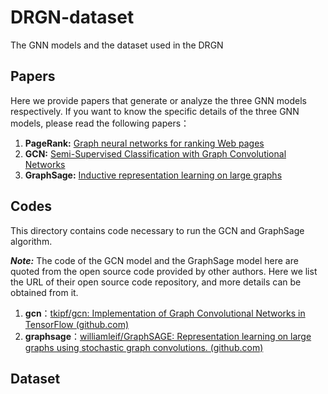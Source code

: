 # DRGN-dataset
The GNN models and the dataset used in the DRGN

## Papers

Here we provide papers that generate or analyze the three GNN models respectively. If you want to know the specific details of the three GNN models, please read the following papers：

1. **PageRank:**  [Graph neural networks for ranking Web pages](https://doi.org/10.1109/WI.2005.67)
2. **GCN:**  [Semi-Supervised Classification with Graph Convolutional Networks](https://doi.org/10.48550/arXiv.1609.02907)
3. **GraphSage:** [Inductive representation learning on large graphs ](https://dl.acm.org/doi/abs/10.5555/3294771.3294869)

## Codes

This directory contains code necessary to run the GCN and GraphSage algorithm.

***Note:*** The code of the GCN model and the GraphSage model here are quoted from the open source code provided by other authors. Here we list the URL of their open source code repository, and more details can be obtained from it.

1. **gcn**：[tkipf/gcn: Implementation of Graph Convolutional Networks in TensorFlow (github.com)](https://github.com/tkipf/gcn)
2. **graphsage**：[williamleif/GraphSAGE: Representation learning on large graphs using stochastic graph convolutions. (github.com)](https://github.com/williamleif/GraphSAGE)

## Dataset
